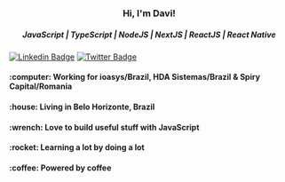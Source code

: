 <p>
  
  <h3 align="center">Hi, I'm Davi!</h3>
  <h5 align="center">JavaScript | TypeScript | NodeJS | NextJS | ReactJS | React Native</h5>
  
</p>

<p align="center">

  [![Linkedin Badge](https://img.shields.io/badge/-LinkedIn-blue?style=flat&logo=LinkedIn&logoColor=white)](https://www.linkedin.com/in/developer-davi)
  [![Twitter Badge](https://img.shields.io/badge/-Twitter-1ca0f1?style=flat&logo=Twitter&logoColor=white)](https://twitter.com/devdavi_br)

</p>

<h4>:computer: Working for ioasys/Brazil, HDA Sistemas/Brazil & Spiry Capital/Romania</h4>
<h4>:house:    Living in Belo Horizonte, Brazil</h4>
<h4>:wrench:   Love to build useful stuff with JavaScript</h4>
<h4>:rocket:   Learning a lot by doing a lot</h4>
<h4>:coffee:   Powered by coffee</h4>
